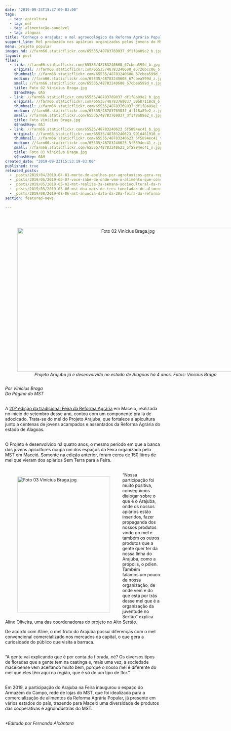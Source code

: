 ```yaml
---
date: "2019-09-23T15:37:09-03:00"
tags:
  - tag: apicultura
  - tag: mel
  - tag: alimentação-saudável
  - tag: alagoas
title: "Conheça o Arajuba: o mel agroecológico da Reforma Agrária Popular"
support_line: Mel produzido nos apiários organizados pelos jovens do MST em Alagoas é sucesso todos os anos na Feira da Reforma Agrária
menu: projeto popular
images_hd: //farm66.staticflickr.com/65535/48783769037_df1f8a89e2_b.jpg
layout: post
files:
  - link: //farm66.staticflickr.com/65535/48783240608_67cbea599d_b.jpg
    original: //farm66.staticflickr.com/65535/48783240608_e5720bcc06_o.jpg
    thumbnail: //farm66.staticflickr.com/65535/48783240608_67cbea599d_t.jpg
    medium: //farm66.staticflickr.com/65535/48783240608_67cbea599d_z.jpg
    small: //farm66.staticflickr.com/65535/48783240608_67cbea599d_n.jpg
    title: Foto 02 Vinícius Braga.jpg
    $$hashKey: 0AG
  - link: //farm66.staticflickr.com/65535/48783769037_df1f8a89e2_b.jpg
    original: //farm66.staticflickr.com/65535/48783769037_50b87118c8_o.jpg
    thumbnail: //farm66.staticflickr.com/65535/48783769037_df1f8a89e2_t.jpg
    medium: //farm66.staticflickr.com/65535/48783769037_df1f8a89e2_z.jpg
    small: //farm66.staticflickr.com/65535/48783769037_df1f8a89e2_n.jpg
    title: Foto Vinícius Braga.jpg
    $$hashKey: 0AJ
  - link: //farm66.staticflickr.com/65535/48783240623_5f5894ec41_b.jpg
    original: //farm66.staticflickr.com/65535/48783240623_991d461910_o.jpg
    thumbnail: //farm66.staticflickr.com/65535/48783240623_5f5894ec41_t.jpg
    medium: //farm66.staticflickr.com/65535/48783240623_5f5894ec41_z.jpg
    small: //farm66.staticflickr.com/65535/48783240623_5f5894ec41_n.jpg
    title: Foto 03 Vinícius Braga.jpg
    $$hashKey: 0AM
created_date: "2019-09-23T15:53:19-03:00"
published: true
releated_posts:
  - _posts/2019/04/2019-04-01-morte-de-abelhas-por-agrotoxicos-gera-representacao-junto-ao-ministerio-publico-do-rs.md
  - _posts/2019/06/2019-06-07-voce-sabe-de-onde-vem-o-alimento-que-consome.md
  - _posts/2019/05/2019-05-02-mst-realiza-3a-semana-sociocultural-da-reforma-agraria-em-atalaia.md
  - _posts/2019/05/2019-05-06-mst-doa-mais-de-tres-toneladas-de-alimentos-em-atalaia.md
  - _posts/2019/08/2019-08-06-mst-anuncia-data-da-20a-feira-da-reforma-agraria-em-alagoas.md
section: featured-news

---
```

<p>&nbsp;</p>

<div style="text-align:center">
<figure class="image" style="display:inline-block"><img alt="Foto 02 Vinícius Braga.jpg" height="466" src="//farm66.staticflickr.com/65535/48783240608_67cbea599d_b.jpg" width="700" />
<figcaption><em>Projeto Arajuba j&aacute; &eacute; desenvolvido no estado de Alagoas h&aacute; 4 anos. Fotos: Vin&iacute;cius Braga</em></figcaption>
</figure>
</div>

<p><em>Por Vin&iacute;cius Braga<br />
Da P&aacute;gina do MST</em></p>

<p><br />
A <a href="https://www.mst.org.br/2019/09/02/20a-feira-da-reforma-agraria-ocupa-maceio-com-os-frutos-da-luta-pela-terra.html" target="_blank">20&ordm; edi&ccedil;&atilde;o da tradicional Feira da Reforma Agr&aacute;ria</a> em Macei&oacute;, realizada no in&iacute;cio de setembro desse ano, contou com um componente pra l&aacute; de adocicado. Trata-se do mel do Projeto Arajuba, que fortalece a apicultura junto a centenas de jovens acampados e assentados da Reforma Agr&aacute;ria do estado de Alagoas.<br />
&nbsp;</p>

<p>O Projeto &eacute; desenvolvido h&aacute; quatro anos, o mesmo per&iacute;odo em que a banca dos jovens apicultores ocupa um dos espa&ccedil;os da Feira organizada pelo MST em Macei&oacute;. Somente na edi&ccedil;&atilde;o anterior, foram cerca de 150 litros de mel que vieram dos api&aacute;rios Sem Terra para a Feira.&nbsp;<br />
&nbsp;</p>

<figure class="image" style="float:left"><img alt="Foto 03 Vinícius Braga.jpg" height="440" src="//farm66.staticflickr.com/65535/48783240623_5f5894ec41_b.jpg" width="300" />
<figcaption></figcaption>
</figure>

<p>&ldquo;Nossa participa&ccedil;&atilde;o foi muito positiva, conseguimos dialogar sobre o que &eacute; o Arajuba, onde os nossos api&aacute;rios est&atilde;o inseridos, fazer propaganda dos nossos produtos vindo do mel e tamb&eacute;m os outros produtos que a gente quer ter da nossa linha do Arajuba, como a pr&oacute;polis, o p&oacute;len. Tamb&eacute;m falamos&nbsp;um pouco da nossa organiza&ccedil;&atilde;o, de onde vem e do que est&aacute; por tr&aacute;s desse mel que &eacute; a organiza&ccedil;&atilde;o da juventude no Sert&atilde;o&rdquo; explica Aline Oliveira, uma das coordenadoras do projeto no Alto Sert&atilde;o.</p>

<p>De acordo com Aline, o mel fruto do Arajuba possui diferen&ccedil;as com o mel convencional comercializado nos mercados da capital, o que gera a curiosidade do p&uacute;blico que visita a barraca.<br />
&nbsp;</p>

<p>&ldquo;A gente vai explicando que &eacute; por conta da florada, n&eacute;? Os diversos tipos de floradas que a gente tem na caatinga e, mais uma vez, a sociedade maceioense vem aceitando muito bem, porque o nosso mel &eacute; diferente do mel que eles t&ecirc;m aqui na regi&atilde;o, que &eacute; s&oacute; de um tipo de flor.&rdquo;<br />
&nbsp;</p>

<p>Em 2019, a participa&ccedil;&atilde;o do Arajuba na Feira inaugurou o espa&ccedil;o do Armaz&eacute;m do Campo, rede de lojas do MST, que foi idealizada para a comercializa&ccedil;&atilde;o de alimentos da Reforma Agr&aacute;ria Popular, j&aacute; presente em v&aacute;rios estados do pa&iacute;s, trazendo para Macei&oacute; uma diversidade de produtos das cooperativas e agroind&uacute;strias do MST.<br />
&nbsp;</p>

<p><em>*Editado por Fernanda Alc&acirc;ntara</em></p>
